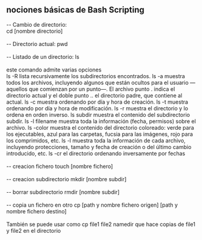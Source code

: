 nociones básicas de Bash Scripting
------------------------------------


-- Cambio de directorio:<br>
cd [nombre directorio]
<br><br>
-- Directorio actual:
pwd
<br><br>
-- Listado de un directorio:
ls
<br><br>
este comando admite varias opciones<br>
ls -R lista recursivamente los subdirectorios encontrados.
ls -a muestra todos los archivos, incluyendo algunos que están ocultos para el usuario —aquellos que comienzan por un punto—. El archivo punto . indica el directorio actual y el doble punto .. el directorio padre, que contiene al actual.
ls -c muestra ordenando por día y hora de creación.
ls -t muestra ordenando por día y hora de modificación.
ls -r muestra el directorio y lo ordena en orden inverso.
ls subdir muestra el contenido del subdirectorio subdir.
ls -l filename muestra toda la información (fecha, permisos) sobre el archivo.
ls -color muestra el contenido del directorio coloreado: verde para los ejecutables, azul para las carpetas, fucsia para las imágenes, rojo para los comprimidos, etc.
ls -l muestra toda la información de cada archivo, incluyendo protecciones, tamaño y fecha de creación o del último cambio introducido, etc.
ls -cr el directorio ordenando inversamente por fechas
<br><br>
-- creacion fichero
touch [nombre fichero]
<br><br>
-- creacion subdirectorio
mkdir [nombre subdir]
<br><br>
-- borrar subdirectorio
 rmdir [nombre subdir]
 <br><br>
-- copia un fichero en otro
cp [path y nombre fichero origen] [path y nombre fichero destino]
<br><br>
  También se puede usar como cp file1 file2 namedir que hace copias de file1 y file2 en el directorio
<br><br>
